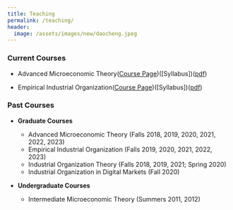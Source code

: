 ```yaml
---
title: Teaching
permalink: /teaching/
header:
  image: /assets/images/new/daocheng.jpeg
---
```


### Current Courses

- Advanced Microeconomic Theory([Course Page](https://yingzheng-econ.github.io/Advanced-Microeconomics//))([Syllabus])([pdf](/yingzheng-econ.github.io/Syllabus-Microeconomics-2024-Fall-RUC.pdf))

- Empirical Industrial Organization([Course Page](https://yingzheng-econ.github.io/Empirical-IO-Course/))([Syllabus])([pdf](/yingzheng-econ.github.io/Syllabus-EIO-RUC-2022-Fall-EN.pdf))

### Past Courses  

- **Graduate Courses**  
  * Advanced Microeconomic Theory (Falls 2018, 2019, 2020, 2021, 2022, 2023)   
   * Empirical Industrial Organization (Falls 2019, 2020, 2021, 2022, 2023)   
  * Industrial Organization Theory (Falls 2018, 2019, 2021; Spring 2020)  
  * Industrial Organization in Digital Markets (Fall 2020)  

- **Undergraduate Courses**  
  * Intermediate Microeconomic Theory (Summers 2011, 2012)

    
